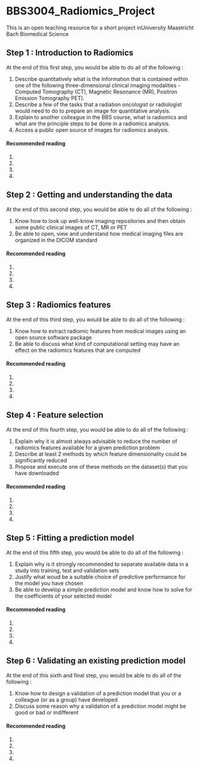 # BBS3004_Radiomics_Project
This is an open teaching resource for a short project inUniversity Maastricht Bach Biomedical Science

## Step 1 : Introduction to Radiomics
At the end of this first step, you would be able to do all of the following :
1. Describe quantitatively what is the information that is contained within one of the following three-dimensional clinical imaging modalities - Computed Tomography (CT), Magnetic Resonance (MR), Positron Emission Tomography PET).
2. Describe a few of the tasks that a radiation oncologist or radiologist would need to do to prepare an image for quantitative analysis.
3. Explain to another colleague in the BBS course, what is radiomics and what are the principle steps to be done in a radiomics analysis.
4. Access a public open source of images for radiomics analysis.
#### Recommended reading
1.
2.
3.
4.

## Step 2 : Getting and understanding the data
At the end of this second step, you would be able to do all of the following :
1. Know how to look up well-know imaging repositories and then obtain some public clinical images of CT, MR or PET
2. Be able to open, view and understand how medical imaging files are organized in the DICOM standard
#### Recommended reading
1.
2.
3.
4.

## Step 3 : Radiomics features
At the end of this third step, you would be able to do all of the following :
1. Know how to extract radiomic features from medical images using an open source software package
2. Be able to discuss what kind of computational setting may have an effect on the radiomics features that are computed
#### Recommended reading
1.
2.
3.
4.

## Step 4 : Feature selection
At the end of this fourth step, you would be able to do all of the following :
1. Explain why it is almost always advisable to reduce the number of radiomics features available for a given prediction problem
2. Describe at least 2 methods by which feature dimensionality could be significantly reduced
3. Propose and execute one of these methods on the dataset(s) that you have downloaded
#### Recommended reading
1.
2.
3.
4.

## Step 5 : Fitting a prediction model
At the end of this fifth step, you would be able to do all of the following :
1. Explain why is it strongly recommended to separate available data in a study into training, test and validation sets
2. Justify what woud be a suitable choice of predictive performance for the model you have chosen
3. Be able to develop a simple prediction model and know how to solve for the coefficients of your selected model
#### Recommended reading
1.
2.
3.
4.

## Step 6 : Validating an existing prediction model
At the end of this sixth and final step, you would be able to do all of the following :
1. Know how to design a validation of a prediction model that you or a colleague (or as a group) have developed
2. Discuss some reason why a validation of a prediction model might be good or bad or indifferent
#### Recommended reading
1.
2.
3.
4.


